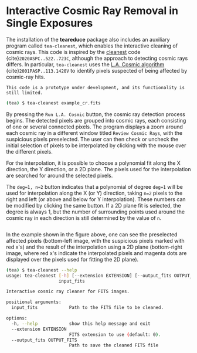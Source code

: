 # Interactive Cosmic Ray Removal in Single Exposures

The installation of the **teareduce** package also includes an auxiliary
program called `tea-cleanest`, which enables the interactive cleaning of cosmic
rays. This code is inspired by the
[cleanest](https://cleanest.readthedocs.io/en/latest/) code
{cite}`2020ASPC..522..723C`, although the approach to detecting cosmic rays
differs. In particular, `tea-cleanest` uses the [L.A.  Cosmic
algorithm](http://www.astro.yale.edu/dokkum/lacosmic/)
{cite}`2001PASP..113.1420V` to identify pixels suspected of being affected by
cosmic-ray hits.

```{warning}
This code is a prototype under development, and its functionality is
still limited.
```

```bash
(tea) $ tea-cleanest example_cr.fits
```

By pressing the `Run L.A. Cosmic` button, the cosmic ray detection process
begins. The detected pixels are grouped into cosmic rays, each consisting of
one or several connected pixels. The program displays a zoom around each cosmic
ray in a different window titled `Review Cosmic Rays`, with the suspicious
pixels preselected. The user can then check or uncheck the initial selection of
pixels to be interpolated by clicking with the mouse over the different pixels.

For the interpolation, it is possible to choose a polynomial fit along the X
direction, the Y direction, or a 2D plane. The pixels used for the
interpolation are searched for around the selected pixels.

The `deg=1, n=2` button indicates that a polynomial of degree `deg=1`
will be used for interpolation along the X (or Y) direction, taking `n=2`
pixels to the right and left (or above and below for Y interpolation). These
numbers can be modified by clicking the same button. If a 2D plane fit is
selected, the degree is always 1, but the number of surrounding points used
around the cosmic ray in each direction is still determined by the value of
`n`.

```{image} images/example.png
```

In the example shown in the figure above, one can see the preselected affected
pixels (bottom-left image, with the suspicious pixels marked with red x's)
and the result of the interpolation using a 2D plane (bottom-right image, where
red x's indicate the interpolated pixels and magenta dots are displayed over
the pixels used for fitting the 2D plane).

```bash
(tea) $ tea-cleanest --help
usage: tea-cleanest [-h] [--extension EXTENSION] [--output_fits OUTPUT_FITS]
                    input_fits

Interactive cosmic ray cleaner for FITS images.

positional arguments:
  input_fits            Path to the FITS file to be cleaned.

options:
  -h, --help            show this help message and exit
  --extension EXTENSION
                        FITS extension to use (default: 0).
  --output_fits OUTPUT_FITS
                        Path to save the cleaned FITS file
```
